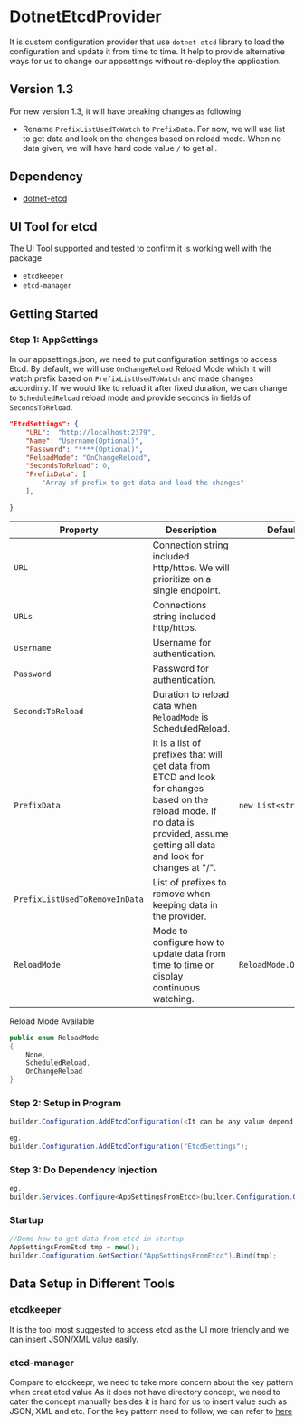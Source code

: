 # DotnetEtcdProvider

It is custom configuration provider that use `dotnet-etcd` library to load the configuration and update it from time to time. It help to provide alternative ways for us to change our appsettings without re-deploy the application.

## Version 1.3

For new version 1.3, it will have breaking changes as following

- Rename `PrefixListUsedToWatch` to `PrefixData`. For now, we will use list to get data and look on the changes based on reload mode. When no data given, we will have hard code value `/` to get all.

## Dependency

- [dotnet-etcd](https://github.com/shubhamranjan/dotnet-etcd)

## UI Tool for etcd

The UI Tool supported and tested to confirm it is working well with the package

- `etcdkeeper`
- `etcd-manager`

## Getting Started

### Step 1: AppSettings

In our appsettings.json, we need to put configuration settings to access Etcd.
By default, we will use `OnChangeReload` Reload Mode which it will watch prefix based on `PrefixListUsedToWatch` and made changes accordinly. If we would like to reload it after fixed duration, we can change to `ScheduledReload` reload mode and provide seconds in fields of `SecondsToReload`.

```json
"EtcdSettings": {
    "URL":  "http://localhost:2379",
    "Name": "Username(Optional)",
    "Password": "****(Optional)",
    "ReloadMode": "OnChangeReload",
    "SecondsToReload": 0,
    "PrefixData": [
        "Array of prefix to get data and load the changes"
    ],

}
```

| Property                       | Description                                                                                                                                                                       | Default Value               |
| ------------------------------ | --------------------------------------------------------------------------------------------------------------------------------------------------------------------------------- | --------------------------- |
| `URL`                          | Connection string included http/https. We will prioritize on a single endpoint.                                                                                                   |                             |
| `URLs`                         | Connections string included http/https.                                                                                                                                           |                             |
| `Username`                     | Username for authentication.                                                                                                                                                      |                             |
| `Password`                     | Password for authentication.                                                                                                                                                      |                             |
| `SecondsToReload`              | Duration to reload data when `ReloadMode` is ScheduledReload.                                                                                                                     |                             |
| `PrefixData`                   | It is a list of prefixes that will get data from ETCD and look for changes based on the reload mode. If no data is provided, assume getting all data and look for changes at "/". | `new List<string>()`        |
| `PrefixListUsedToRemoveInData` | List of prefixes to remove when keeping data in the provider.                                                                                                                     |                             |
| `ReloadMode`                   | Mode to configure how to update data from time to time or display continuous watching.                                                                                            | `ReloadMode.OnChangeReload` |

Reload Mode Available

```csharp
public enum ReloadMode
{
    None,
    ScheduledReload,
    OnChangeReload
}
```

### Step 2: Setup in Program

```csharp
builder.Configuration.AddEtcdConfiguration(<It can be any value depend on the name we used to setup in appsettings.json>);

eg.
builder.Configuration.AddEtcdConfiguration("EtcdSettings");
```

### Step 3: Do Dependency Injection

```csharp
eg.
builder.Services.Configure<AppSettingsFromEtcd>(builder.Configuration.GetSection("AppSettingsFromEtcd"));
```

### Startup

```csharp
//Demo how to get data from etcd in startup
AppSettingsFromEtcd tmp = new();
builder.Configuration.GetSection("AppSettingsFromEtcd").Bind(tmp);
```

## Data Setup in Different Tools

### etcdkeeper

It is the tool most suggested to access etcd as the UI more friendly and we can insert JSON/XML value easily.

### etcd-manager

Compare to etcdkeepr, we need to take more concern about the key pattern when creat etcd value
As it does not have directory concept, we need to cater the concept manually besides it is hard for us to insert value such as JSON, XML and etc.
For the key pattern need to follow, we can refer to [here](./DotnetEtcdProvider/README.md)
